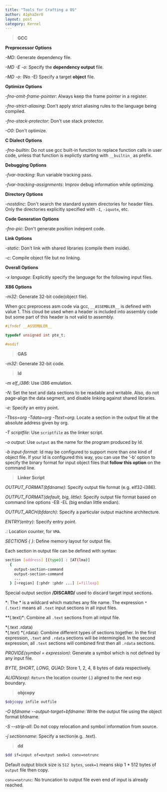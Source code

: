 ```yaml
---
title: "Tools for Crafting a OS"
author: A1phaZer0
layout: post
category: Kernel
---
```


> **GCC**

**Preprocessor Options**

*-MD*: Generate dependency file.

*-MD -E -o*: Specify the **dependency output** file.

*-MD -o*: (No -E) Specify a target **object** file.

**Optimize Options**

*-fno-omit-frame-pointer*: Always keep the frame pointer in a register.

*-fno-strict-aliasing*: Don't apply strict aliasing rules to the language being compiled.

*-fno-stack-protector*: Don't use stack protector.

*-O0*: Don't optimize.

<!--more-->

**C Dialect Options**

*-fno-builtin*: Do not use gcc built-in function to replace function calls in user code, unless that function is explictly starting with `__builtin_` as prefix.

**Debugging Options**

*-fvar-tracking*: Run variable tracking pass.

*-fvar-tracking-assignments*: Improv debug information while optimizing.

**Directory Options**

*-nostdinc*: Don't search the standard system directories for header files. Only the directories explicitly specified with `-I`, `-iquote`, etc.


**Code Generation Options**

*-fno-pic*: Don't generate position indepent code.

**Link Options**

*-static*: Don't link with shared libraries (compile them inside).

*-c*: Compile object file but no linking.

**Overall Options**

*-x language*: Explicitly specify the language for the following input files.

**X86 Options**

*-m32*: Generate 32-bit code(object file).


When gcc preprocess asm code via gcc, `__ASSEMBLER__` is defined with value 1. This cloud be used when a header is included into assembly code but some part of this header is not valid to assembly.
```c
#ifndef __ASSEMBLER__

typedef unsigned int pte_t;

#endif
```

> **GAS**

*-m32*: Generate 32-bit code.

> **ld**

*-m elf_i386*: Use i386 emulation.

*-N*: Set the text and data sections to be readable and writable. Also, do not page-align the data segment, and disable linking against shared libraries.

*-e*: Specify an entry point.

*-Tbss=org
-Tdata=org
-Ttext=org*: Locate a section in the output file at the absolute address given by org.

*-T scriptfile*: Use `scriptfile` as the linker script.

*-o output*: Use `output` as the name for the program produced by ld.

*-b input-format*: ld may be configured to support more than one kind of object file. If your ld is configured this way, you can use the ‘-b’ option to specify the binary format for input object files that **follow this option** on the command line.

> **Linker Script**

*OUTPUT_FORMAT(bfdname)*: Specify output file format (e.g. elf32-i386). 

*OUTPUT_FORMAT(default, big, little)*: Specify output file format based on command line options -EB -EL (big endian little endian).

*OUTPUT_ARCH(bfdarch)*: Specify a particular output machine architecture.

*ENTRY(entry)*: Specify entry point.

.: Location counter, for `VMA`.

*SECTIONS { }*: Define memory layout for output file.

Each section in output file can be defined with syntax:
```bash
section [address] [(type)] : [AT(lma)]
  {
    output-section-command
    output-section-command
    ...
  } [>region] [:phdr :phdr ...] [=fillexp]
```
Special output section **/DISCARD/** used to discard target input sections.

\*: The \* is a wildcard which matches any file name. The expression `*(.text)` means all `.text` input sections in all input files.

**(.text)*: Combine all `.text` sections from all intput file.

\*(.text .rdata)  
\*(.text) \*(.rdata): Combine different types of sections together. In the first expression, `.text` and `.rdata` sections will be intermingled. In the second expression, all `.text` sections will combined first then all `.rdata` sections.

*PROVIDE(symbol = expression)*: Generate a symbol which is not defined by any input file.

*BYTE, SHORT, LONG, QUAD*: Store 1, 2, 4, 8 bytes of data respectively.

*ALIGN(exp)*: `Return` the location counter (.) aligned to the next exp boundary.

> **objcopy**

```bash
$objcopy infile outfile
```

*-O bfdname
--output-target=bfdname*: Write the output file using the object format bfdname.

*-S
--strip-all*: Do not copy relocation and symbol information from source.

*-j sectionname*: Specify a section(e.g. .text). 

> **dd**

```bash
$dd if=input of=output seek=1 conv=notrunc
```
Default output block size is `512 bytes`, `seek=1` means skip 1 * 512 bytes of `output` file then copy.

`conv=notrunc`: No truncation to output file even end of input is already reached.
